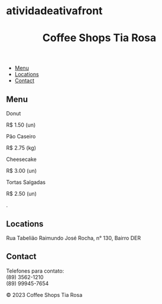 # atividadeativafront
<!DOCTYPE html>
<html lang="en">
<head>
    <meta charset="UTF-8">
    <meta name="viewport" content="width=device-width, initial-scale=1.0">
    <title>Coffee Shops Tia Rosa</title>
    <link rel="stylesheet" href="styles.css">
</head>
<body>
    <header>
        <h1>Coffee Shops Tia Rosa</h1>
    </header>
    <nav>
        <ul>
            <li><a href="#Menu Principal">Menu</a></li>
            <li><a href="#lendereço">Locations</a></li>
            <li><a href="#Contato">Contact</a></li>
        </ul>
    </nav>
    <main>
        <section id="menu">
            <h2>Menu</h2>
            <p>
                <article class="item">
                <p class="dessert">Donut</p>
                <p class="price">R$ 1.50 (un)</p>
            </article>
            <article class="item">
                <p class="dessert">Pão Caseiro</p>
                <p class="price">R$ 2.75 (kg)</p>
            </article>
            <article class="item">
                <p class="dessert">Cheesecake</p>
                <p class="price">R$ 3.00 (un)</p>
            </article>
            <article class="item">
                <p class="dessert">Tortas Salgadas </p>
                <p class="price">R$ 2.50 (un)</p>
            </article>.</p>
        </section>
        <section id="locations">
            <h2>Locations</h2>
            <p>Rua Tabelião Raimundo José Rocha, n° 130, Bairro DER</p>
        </section>
        <section id="contact">
            <h2>Contact</h2>
            <p>Telefones para contato:<br>
                (89) 3562-1210 <br>  
                (89) 99945-7654<br>
            </p>
        </section>
    </main>
    <footer>
        <p>&copy; 2023 Coffee Shops Tia Rosa</p>
    </footer>
</body>
</html>
